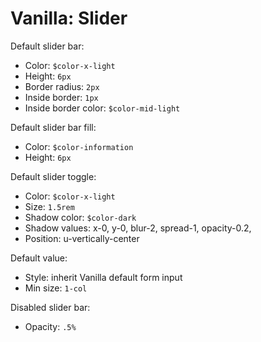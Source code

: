 # Vanilla: Slider

Default slider bar:
- Color: `$color-x-light`
- Height: `6px`
- Border radius: `2px`
- Inside border: `1px`
- Inside border color: `$color-mid-light`

Default slider bar fill:
- Color: `$color-information`
- Height: `6px`

Default slider toggle:
- Color: `$color-x-light`
- Size: `1.5rem`
- Shadow color: `$color-dark`
- Shadow values: x-0, y-0, blur-2, spread-1, opacity-0.2,
- Position: u-vertically-center

Default value:
- Style: inherit Vanilla default form input
- Min size: `1-col`

Disabled slider bar:
- Opacity: `.5%`

